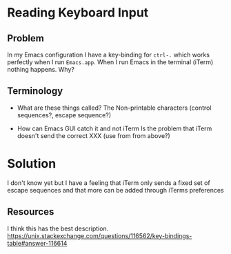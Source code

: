 # Reading Keyboard Input

## Problem

In my Emacs configuration I have a key-binding for `ctrl-.` which works
perfectly when I run `Emacs.app`. When I run Emacs in the terminal (iTerm)
nothing happens. Why?

## Terminology

- What are these things called? The Non-printable characters (control
sequences?, escape sequence?)

- How can Emacs GUI catch it and not iTerm
  Is the problem that iTerm doesn't send the correct XXX (use from from above?)

# Solution

I don't know yet but I have a feeling that iTerm only sends a fixed set of
escape sequences and that more can be added through iTerms preferences

## Resources

I think this has the best description.
https://unix.stackexchange.com/questions/116562/key-bindings-table#answer-116614
